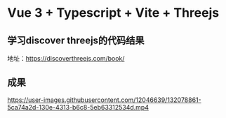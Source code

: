 # Vue 3 + Typescript + Vite + Threejs

## 学习discover threejs的代码结果
地址：https://discoverthreejs.com/book/

## 成果



https://user-images.githubusercontent.com/12046639/132078861-5ca74a2d-130e-4313-b6c8-5eb63312534d.mp4



